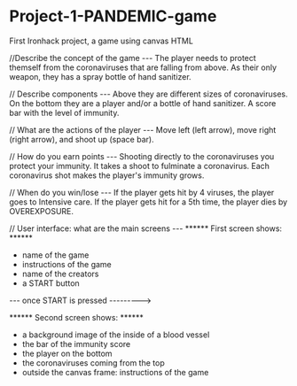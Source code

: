 # Project-1-PANDEMIC-game
First Ironhack project, a game using canvas HTML 




//Describe the concept of the game ---
The player needs to protect themself from the coronaviruses that are falling from above. As their only weapon, they has a spray bottle of hand sanitizer. 

// Describe components ---
Above they are different sizes of coronaviruses. On the bottom they are a player and/or a bottle of hand sanitizer. A score bar with the level of immunity.

// What are the actions of the player --- 
Move left (left arrow), move right (right arrow), and shoot up (space bar).

// How do you earn points ---
Shooting directly to the coronaviruses you protect your immunity. It takes a shoot to fulminate a coronavirus. Each coronavirus shot makes the player's immunity grows. 

// When do you win/lose --- 
If the player gets hit by 4 viruses, the player goes to Intensive care. If the player gets hit for a 5th time, the player dies by OVEREXPOSURE. 


// User interface: what are the main screens --- 
****** First screen shows: ******
- name of the game <PANDEMIC>
- instructions of the game
- name of the creators
- a START button

--- once START is pressed --------->

****** Second screen shows: ******
- a background image of the inside of a blood vessel 
- the bar of the immunity score
- the player on the bottom
- the coronaviruses coming from the top
- outside the canvas frame: instructions of the game
